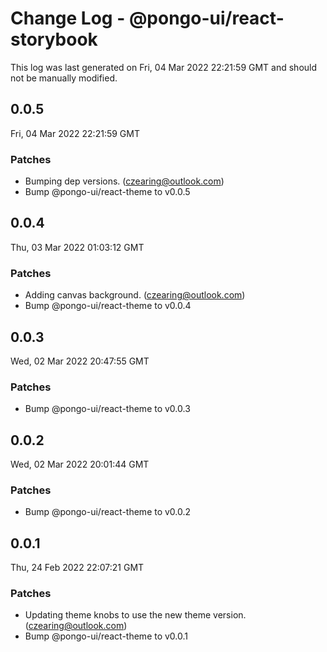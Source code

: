 # Change Log - @pongo-ui/react-storybook

This log was last generated on Fri, 04 Mar 2022 22:21:59 GMT and should not be manually modified.

<!-- Start content -->

## 0.0.5

Fri, 04 Mar 2022 22:21:59 GMT

### Patches

- Bumping dep versions. (czearing@outlook.com)
- Bump @pongo-ui/react-theme to v0.0.5

## 0.0.4

Thu, 03 Mar 2022 01:03:12 GMT

### Patches

- Adding canvas background. (czearing@outlook.com)
- Bump @pongo-ui/react-theme to v0.0.4

## 0.0.3

Wed, 02 Mar 2022 20:47:55 GMT

### Patches

- Bump @pongo-ui/react-theme to v0.0.3

## 0.0.2

Wed, 02 Mar 2022 20:01:44 GMT

### Patches

- Bump @pongo-ui/react-theme to v0.0.2

## 0.0.1

Thu, 24 Feb 2022 22:07:21 GMT

### Patches

- Updating theme knobs to use the new theme version. (czearing@outlook.com)
- Bump @pongo-ui/react-theme to v0.0.1

